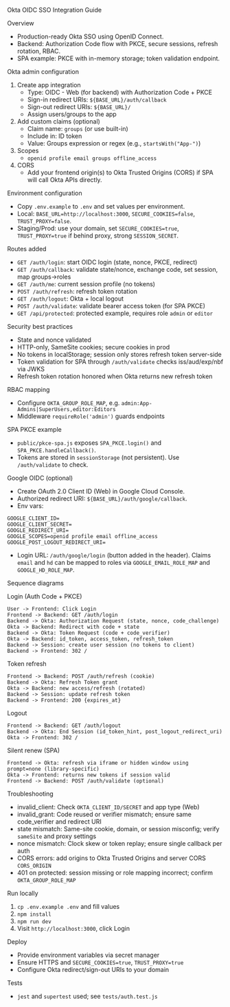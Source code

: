 Okta OIDC SSO Integration Guide

Overview
- Production-ready Okta SSO using OpenID Connect.
- Backend: Authorization Code flow with PKCE, secure sessions, refresh rotation, RBAC.
- SPA example: PKCE with in-memory storage; token validation endpoint.

Okta admin configuration
1) Create app integration
   - Type: OIDC - Web (for backend) with Authorization Code + PKCE
   - Sign-in redirect URIs: `${BASE_URL}/auth/callback`
   - Sign-out redirect URIs: `${BASE_URL}/`
   - Assign users/groups to the app
2) Add custom claims (optional)
   - Claim name: `groups` (or use built-in)
   - Include in: ID token
   - Value: Groups expression or regex (e.g., `startsWith("App-")`)
3) Scopes
   - `openid profile email groups offline_access`
4) CORS
   - Add your frontend origin(s) to Okta Trusted Origins (CORS) if SPA will call Okta APIs directly.

Environment configuration
- Copy `.env.example` to `.env` and set values per environment.
- Local: `BASE_URL=http://localhost:3000`, `SECURE_COOKIES=false`, `TRUST_PROXY=false`.
- Staging/Prod: use your domain, set `SECURE_COOKIES=true`, `TRUST_PROXY=true` if behind proxy, strong `SESSION_SECRET`.

Routes added
- `GET /auth/login`: start OIDC login (state, nonce, PKCE, redirect)
- `GET /auth/callback`: validate state/nonce, exchange code, set session, map groups->roles
- `GET /auth/me`: current session profile (no tokens)
- `POST /auth/refresh`: refresh token rotation
- `GET /auth/logout`: Okta + local logout
- `POST /auth/validate`: validate bearer access token (for SPA PKCE)
- `GET /api/protected`: protected example, requires role `admin` or `editor`

Security best practices
- State and nonce validated
- HTTP-only, SameSite cookies; secure cookies in prod
- No tokens in localStorage; session only stores refresh token server-side
- Token validation for SPA through `/auth/validate` checks iss/aud/exp/nbf via JWKS
- Refresh token rotation honored when Okta returns new refresh token

RBAC mapping
- Configure `OKTA_GROUP_ROLE_MAP`, e.g. `admin:App-Admins|SuperUsers,editor:Editors`
- Middleware `requireRole('admin')` guards endpoints

SPA PKCE example
- `public/pkce-spa.js` exposes `SPA_PKCE.login()` and `SPA_PKCE.handleCallback()`.
- Tokens are stored in `sessionStorage` (not persistent). Use `/auth/validate` to check.

Google OIDC (optional)
- Create OAuth 2.0 Client ID (Web) in Google Cloud Console.
- Authorized redirect URI: `${BASE_URL}/auth/google/callback`.
- Env vars:
```
GOOGLE_CLIENT_ID=
GOOGLE_CLIENT_SECRET=
GOOGLE_REDIRECT_URI=
GOOGLE_SCOPES=openid profile email offline_access
GOOGLE_POST_LOGOUT_REDIRECT_URI=
```
- Login URL: `/auth/google/login` (button added in the header). Claims `email` and `hd` can be mapped to roles via `GOOGLE_EMAIL_ROLE_MAP` and `GOOGLE_HD_ROLE_MAP`.

Sequence diagrams

Login (Auth Code + PKCE)
```text
User -> Frontend: Click Login
Frontend -> Backend: GET /auth/login
Backend -> Okta: Authorization Request (state, nonce, code_challenge)
Okta -> Backend: Redirect with code + state
Backend -> Okta: Token Request (code + code_verifier)
Okta -> Backend: id_token, access_token, refresh_token
Backend -> Session: create user session (no tokens to client)
Backend -> Frontend: 302 /
```

Token refresh
```text
Frontend -> Backend: POST /auth/refresh (cookie)
Backend -> Okta: Refresh Token grant
Okta -> Backend: new access/refresh (rotated)
Backend -> Session: update refresh token
Backend -> Frontend: 200 {expires_at}
```

Logout
```text
Frontend -> Backend: GET /auth/logout
Backend -> Okta: End Session (id_token_hint, post_logout_redirect_uri)
Okta -> Frontend: 302 /
```

Silent renew (SPA)
```text
Frontend -> Okta: refresh via iframe or hidden window using prompt=none (library-specific)
Okta -> Frontend: returns new tokens if session valid
Frontend -> Backend: POST /auth/validate (optional)
```

Troubleshooting
- invalid_client: Check `OKTA_CLIENT_ID/SECRET` and app type (Web)
- invalid_grant: Code reused or verifier mismatch; ensure same code_verifier and redirect URI
- state mismatch: Same-site cookie, domain, or session misconfig; verify `sameSite` and proxy settings
- nonce mismatch: Clock skew or token replay; ensure single callback per auth
- CORS errors: add origins to Okta Trusted Origins and server CORS `CORS_ORIGIN`
- 401 on protected: session missing or role mapping incorrect; confirm `OKTA_GROUP_ROLE_MAP`

Run locally
1) `cp .env.example .env` and fill values
2) `npm install`
3) `npm run dev`
4) Visit `http://localhost:3000`, click Login

Deploy
- Provide environment variables via secret manager
- Ensure HTTPS and `SECURE_COOKIES=true`, `TRUST_PROXY=true`
- Configure Okta redirect/sign-out URIs to your domain

Tests
- `jest` and `supertest` used; see `tests/auth.test.js`


